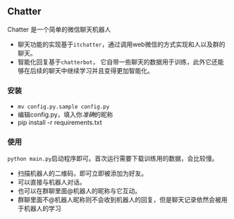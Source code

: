 ## Chatter

Chatter 是一个简单的微信聊天机器人

* 聊天功能的实现基于`itchatter`，通过调用web微信的方式实现和人以及群的聊天。
* 智能化回复基于`chatterbot`， 它自带一些聊天的数据用于训练，此外它还能够在后续的聊天中继续学习并且变得更加智能化。

### 安装

* `mv config.py.sample config.py`
* 编辑config.py，填入你*准确*的昵称
* pip install -r requirements.txt

### 使用

`python main.py`启动程序即可。首次运行需要下载训练用的数据，会比较慢。

* 扫描机器人的二维码，即可立即被添加为好友。
* 可以直接与机器人对话。
* 也可以在群聊里面@机器人的昵称与它互动。
* 群聊里面不@机器人昵称则不会收到机器人的回复，但是聊天记录依然会被用于机器人的学习

